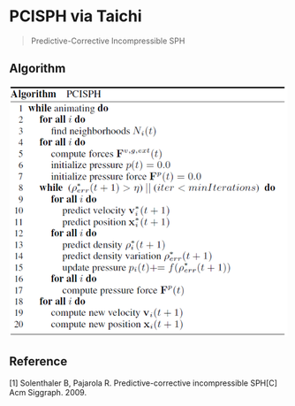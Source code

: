 # PCISPH via Taichi
> Predictive-Corrective Incompressible SPH

## Algorithm
![Algorithm](readMe/Algorithm.png)

## Reference
[1] Solenthaler B, Pajarola R. Predictive-corrective incompressible SPH[C] Acm Siggraph. 2009.

